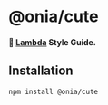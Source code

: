 # @onia/cute

#### 🌼 [Lambda](https://aws.amazon.com/lambda) Style Guide.

## Installation

```sh
npm install @onia/cute
```
